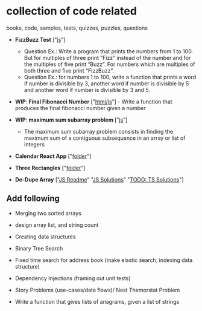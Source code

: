 # collection of code related
books, code, samples, tests, quizzes, puzzles, questions

* **FizzBuzz Test** ["[js](./fizz-buzz-test/fizz-buzz-test.js)"]
    * Question Ex.: Write a program that prints the numbers from 1 to 100. But for multiples of three print “Fizz” instead of the number and for the multiples of five print “Buzz”. For numbers which are multiples of both three and five print “FizzBuzz”.
    * Question Ex.: for numbers 1 to 100, write a function that prints a word if number is divisible by 3, another word if number is divisible by 5 and another word if number is divisible by 3 and 5.

* **WIP**: **Final Fibonacci Number** ["[html/js](./final-fibonacci-number/final-fibonacci-number.html)"] - Write a function that produces the final fibonacci number given a number

* **WIP**: **maximum sum subarray problem** ["[js](./maximum-sum-subarray-problem/maximum-sum-subarray-problem.js)"]
   * The maximum sum subarray problem consists in finding the maximum sum of a contiguous subsequence in an array or list of integers

* **Calendar React App** ["[folder](./react-calendar-app)"]

* **Three Rectangles** ["[folder](./three-rectangles)"]

* **De-Dupe Array** ["[JS Readme](./dedupe-array/dedupe-array.js.md)" "[JS Solutions](./dedupe-array/dedupe-array.js)" "[TODO: TS Solutions](./dedupe-array/dedupe-array.ts)"]

## Add following

* Merging two sorted arrays

* design array list, and string count

* Creating data structures

* Binary Tree Search

* Fixed time search for address book (make elastic search, indexing data structure)

* Dependency Injections (framing out unit tests)

* Story Problems (use-cases/data flows)/ Nest Themorstat Problem

* Write a function that gives lists of anagrams, given a list of strings
